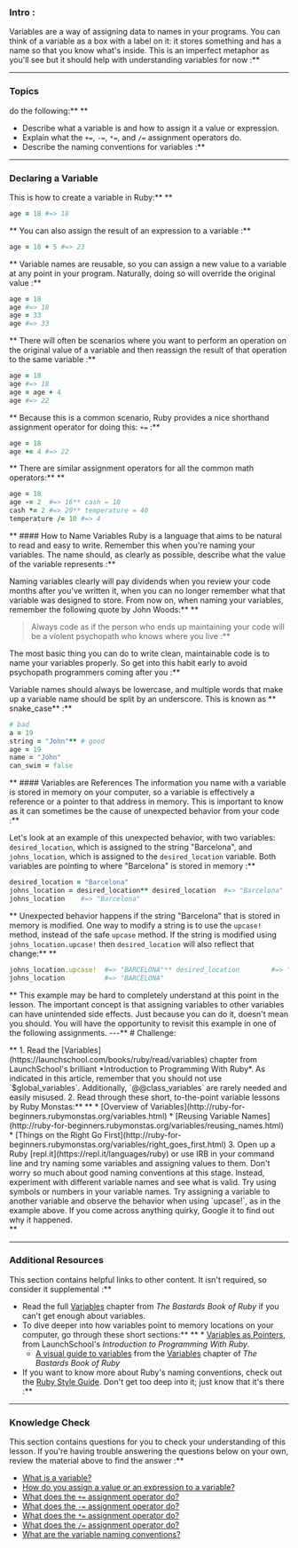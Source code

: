 ### Intro :
>
Variables are a way of assigning data to names in your programs. You can think of a variable as a box with a label on it: it stores something and has a name so that you know what's inside. This is an imperfect metaphor as you'll see  but it should help with understanding variables for now :**



---


### Topics
  do the following:** ** 
 - Describe what a variable is and how to assign it a value or expression.
 - Explain what the `+=`, `-=`, `*=`, and `/=` assignment operators do.
 - Describe the naming conventions for variables :**



---


### Declaring a Variable
This is how to create a variable in Ruby:** ** 
```ruby
age = 18 #=> 18
```
** You can also assign the result of an expression to a variable :**

```ruby
age = 18 + 5 #=> 23
```
** Variable names are reusable, so you can assign a new value to a variable at any point in your program. Naturally, doing so will override the original value :**

```ruby
age = 18
age #=> 18
age = 33
age #=> 33
```
** There will often be scenarios where you want to perform an operation on the original value of a variable and then reassign the result of that operation to the same variable :**

```ruby
age = 18
age #=> 18
age = age + 4
age #=> 22
```
** Because this is a common scenario, <span id="add-assignment-operator">Ruby provides a nice shorthand assignment operator for doing this: `+=`</span> :**

```ruby
age = 18
age += 4 #=> 22
```
** <span id="non-add-assignment-operators">There are similar assignment operators for all the common math operators</span>:** ** 
```ruby
age = 18
age -= 2  #=> 16** cash = 10
cash *= 2 #=> 20** temperature = 40
temperature /= 10 #=> 4
```
** ####  How to Name Variables
Ruby is a language that aims to be natural to read and easy to write. Remember this when you're naming your variables. The name should, as clearly as possible, describe what the value of the variable represents :**

Naming variables clearly will pay dividends when you review your code months after you've written it, when you can no longer remember what that variable was designed to store. From now on, when naming your variables, remember the following quote by John Woods:** ** 
> Always code as if the person who ends up maintaining your code will be a violent psychopath who knows where you live :**

The most basic thing you can do to write clean, maintainable code is to name your variables properly. So get into this habit early to avoid psychopath programmers coming after you :**

Variable names should always be lowercase, and multiple words that make up a variable name should be split by an underscore. This is known as ** snake_case**  :**

```ruby
# bad
a = 19
string = "John"** # good
age = 19
name = "John"
can_swim = false
```
** ####  Variables are References
The information you name with a variable is stored in memory on your computer, so a variable is effectively a reference or a pointer to that address in memory. This is important to know as it can sometimes be the cause of unexpected behavior from your code :**

Let's look at an example of this unexpected behavior, with two variables: `desired_location`, which is assigned to the string "Barcelona", and `johns_location`, which is assigned to the `desired_location` variable. Both variables are pointing to where "Barcelona" is stored in memory :**

```ruby
desired_location = "Barcelona"
johns_location = desired_location** desired_location  #=> "Barcelona"
johns_location    #=> "Barcelona"
```
** Unexpected behavior happens if the string "Barcelona" that is stored in memory is modified. One way to modify a string is to use the `upcase!` method, instead of the safe `upcase` method. If the string is modified using `johns_location.upcase!` then `desired_location` will also reflect that change:** ** 
```ruby
johns_location.upcase!  #=> "BARCELONA"** desired_location        #=> "BARCELONA"
johns_location          #=> "BARCELONA"
```
** This example may be hard to completely understand at this point in the lesson. The important concept is that assigning variables to other variables can have unintended side effects. Just because you can do it, doesn't mean you should. You will have the opportunity to revisit this example in one of the following assignments.
---** # Challenge:
<div class="lesson-content__panel" markdown="1">** 1. Read the [Variables](https://launchschool.com/books/ruby/read/variables) chapter from LaunchSchool's brilliant *Introduction to Programming With Ruby*. As indicated in this article, remember that you should not use `$global_variables`. Additionally, `@@class_variables` are rarely needed and easily misused.
2. Read through these short, to-the-point variable lessons by Ruby Monstas:** **       * [Overview of Variables](http://ruby-for-beginners.rubymonstas.org/variables.html)
      * [Reusing Variable Names](http://ruby-for-beginners.rubymonstas.org/variables/reusing_names.html)
      * [Things on the Right Go First](http://ruby-for-beginners.rubymonstas.org/variables/right_goes_first.html)
3. Open up a Ruby [repl.it](https://repl.it/languages/ruby) or use IRB in your command line and try naming some variables and assigning values to them. Don't worry so much about good naming conventions at this stage. Instead, experiment with different variable names and see what is valid. Try using symbols or numbers in your variable names. Try assigning a variable to another variable and observe the behavior when using `upcase!`, as in the example above. If you come across anything quirky, Google it to find out why it happened.
</div>** 

---


### Additional Resources
This section contains helpful links to other content. It isn't required, so consider it supplemental :**



* Read the full [Variables](http://ruby.bastardsbook.com/chapters/variables) chapter from *The Bastards Book of Ruby* if you can't get enough about variables.
* To dive deeper into how variables point to memory locations on your computer, go through these short sections:** **   * [Variables as Pointers](https://launchschool.com/books/ruby/read/more_stuff#variables_as_pointers), from LaunchSchool's *Introduction to Programming With Ruby*.
  * [A visual guide to variables](http://ruby.bastardsbook.com/chapters/variables/#visual-guide) from the [Variables](http://ruby.bastardsbook.com/chapters/variables) chapter of *The Bastards Book of Ruby*
* If you want to know more about Ruby's naming conventions, check out the [Ruby Style Guide](https://github.com/rubocop-hq/ruby-style-guide). Don't get too deep into it; just know that it's there :**



---


### Knowledge Check
This section contains questions for you to check your understanding of this lesson. If you're having trouble answering the questions below on your own, review the material above to find the answer :**



* <a class="knowledge-check-link" href="#introduction">What is a variable?</a>
* <a class="knowledge-check-link" href="#declaring-a-variable">How do you assign a value or an expression to a variable?</a>
* <a class="knowledge-check-link" href="#add-assignment-operator">What does the `+=` assignment operator do?</a>
* <a class="knowledge-check-link" href="#non-add-assignment-operators">What does the `-=` assignment operator do?</a>
* <a class="knowledge-check-link" href="#non-add-assignment-operators">What does the `*=` assignment operator do?</a>
* <a class="knowledge-check-link" href="#non-add-assignment-operators">What does the `/=` assignment operator do?</a>
* <a class="knowledge-check-link" href="#how-to-name-variables">What are the variable naming conventions?</a>
